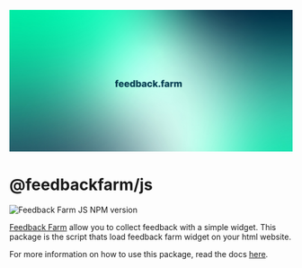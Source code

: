 ![Banner](../../media/banner.jpeg)

# @feedbackfarm/js

![Feedback Farm JS NPM version](https://img.shields.io/npm/v/@feedbackfarm/js/latest?color=red&label=%40feedbackfarm%2Fjs&registry_uri=https%3A%2F%2Fregistry.npmjs.com)

[Feedback Farm](https://feedback.farm?ref=react-package) allow you to collect feedback with a simple widget. This package is the script thats load feedback farm widget on your html website.

For more information on how to use this package, read the docs [here](https://docs.feedback.farm).

